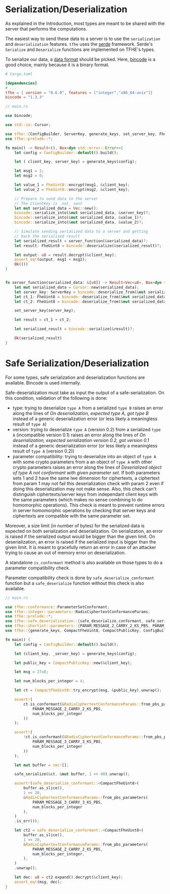 # Serialization/Deserialization

As explained in the Introduction, most types are meant to be shared with the server that performs the computations.

The easiest way to send these data to a server is to use the `serialization` and `deserialization` features. `tfhe` uses the [serde](https://crates.io/crates/serde) framework. Serde's `Serialize` and `Deserialize` functions are implemented on TFHE's types.

To serialize our data, a [data format](https://serde.rs/#data-formats) should be picked. Here, [bincode](https://crates.io/crates/bincode) is a good choice, mainly because it is a binary format.

```toml
# Cargo.toml

[dependencies]
# ...
tfhe = { version = "0.6.0", features = ["integer","x86_64-unix"]}
bincode = "1.3.3"
```

```rust
// main.rs

use bincode;

use std::io::Cursor;

use tfhe::{ConfigBuilder, ServerKey, generate_keys, set_server_key, FheUint8};
use tfhe::prelude::*;

fn main() -> Result<(), Box<dyn std::error::Error>>{
    let config = ConfigBuilder::default().build();

    let ( client_key, server_key) = generate_keys(config);

    let msg1 = 1;
    let msg2 = 0;

    let value_1 = FheUint8::encrypt(msg1, &client_key);
    let value_2 = FheUint8::encrypt(msg2, &client_key);

    // Prepare to send data to the server
    // The ClientKey is _not_ sent
    let mut serialized_data = Vec::new();
    bincode::serialize_into(&mut serialized_data, &server_key)?;
    bincode::serialize_into(&mut serialized_data, &value_1)?;
    bincode::serialize_into(&mut serialized_data, &value_2)?;

    // Simulate sending serialized data to a server and getting
    // back the serialized result
    let serialized_result = server_function(&serialized_data)?;
    let result: FheUint8 = bincode::deserialize(&serialized_result)?;

    let output: u8 = result.decrypt(&client_key);
    assert_eq!(output, msg1 + msg2);
    Ok(())
}


fn server_function(serialized_data: &[u8]) -> Result<Vec<u8>, Box<dyn std::error::Error>> {
    let mut serialized_data = Cursor::new(serialized_data);
    let server_key: ServerKey = bincode::deserialize_from(&mut serialized_data)?;
    let ct_1: FheUint8 = bincode::deserialize_from(&mut serialized_data)?;
    let ct_2: FheUint8 = bincode::deserialize_from(&mut serialized_data)?;

    set_server_key(server_key);

    let result = ct_1 + ct_2;

    let serialized_result = bincode::serialize(&result)?;

    Ok(serialized_result)
}
```


# Safe Serialization/Deserialization

For some types, safe serialization and deserialization functions are available.
Bincode is used internally.

Safe-deserialization must take as input the output of a safe-serialization.
On this condition, validation of the following is done:
- type: trying to deserialize `type A` from a serialized `type B` raises an error along the lines of *On deserialization, expected type A, got type B* instead of a generic deserialization error (or less likely a meaningless result of `type A`)
- version: trying to deserialize `type A` (version 0.2) from a serialized `type A` (incompatible version 0.1) raises an error along the lines of *On deserialization, expected serialization version 0.2, got version 0.1* instead of a generic deserialization error (or less likely a meaningless result of `type A` (version 0.2))
- parameter compatibility: trying to deserialize into an object of `type A` with some crypto parameters from a an object of `type A` with other crypto parameters raises an error along the lines of *Deserialized object of type A not conformant with given parameter set*.
If both parameters sets 1 and 2 have the same lwe dimension for ciphertexts, a ciphertext from param 1 may not fail this deserialization check with param 2 even if doing this deserialization may not make sense.
Also, this check can't distinguish ciphertexts/server keys from independant client keys with the same parameters (which makes no sense combining to do homomorphic operations).
This check is meant to prevent runtime errors in server homomorphic operations by checking that server keys and ciphertexts are compatible with the same parameter set.

Moreover, a size limit (in number of bytes) for the serialized data is expected on both serialization and deserialization.
On serialization, an error is raised if the serialized output would be bigger than the given limit.
On deserialization, an error is raised if the serialized input is bigger than the given limit.
It is meant to gracefully return an error in case of an attacker trying to cause an out of memory error on deserialization. 

A standalone `is_conformant` method is also available on those types to do a parameter compatibility check.

Parameter compatibility check is done by `safe_deserialize_conformant` function but a `safe_deserialize` function without this check is also available.

```rust
// main.rs

use tfhe::conformance::ParameterSetConformant;
use tfhe::integer::parameters::RadixCiphertextConformanceParams;
use tfhe::prelude::*;
use tfhe::safe_deserialization::{safe_deserialize_conformant, safe_serialize};
use tfhe::shortint::parameters::{PARAM_MESSAGE_2_CARRY_2_KS_PBS, PARAM_MESSAGE_3_CARRY_3_KS_PBS};
use tfhe::{generate_keys, CompactFheUint8, CompactPublicKey, ConfigBuilder};

fn main() {
    let config = ConfigBuilder::default().build();

    let (client_key, _server_key) = generate_keys(config);

    let public_key = CompactPublicKey::new(&client_key);

    let msg = 27u8;

    let num_blocks_per_integer = 4;

    let ct = CompactFheUint8::try_encrypt(msg, &public_key).unwrap();

    assert!(
        ct.is_conformant(&RadixCiphertextConformanceParams::from_pbs_parameters(
            PARAM_MESSAGE_2_CARRY_2_KS_PBS,
            num_blocks_per_integer
        ))
    );

    assert!(
        !ct.is_conformant(&RadixCiphertextConformanceParams::from_pbs_parameters(
            PARAM_MESSAGE_3_CARRY_3_KS_PBS,
            num_blocks_per_integer
        ))
    );

    let mut buffer = vec![];

    safe_serialize(&ct, &mut buffer, 1 << 40).unwrap();

    assert!(safe_deserialize_conformant::<CompactFheUint8>(
        buffer.as_slice(),
        1 << 20,
        &RadixCiphertextConformanceParams::from_pbs_parameters(
            PARAM_MESSAGE_3_CARRY_3_KS_PBS,
            num_blocks_per_integer
        ),
    )
    .is_err());

    let ct2 = safe_deserialize_conformant::<CompactFheUint8>(
        buffer.as_slice(),
        1 << 20,
        &RadixCiphertextConformanceParams::from_pbs_parameters(
            PARAM_MESSAGE_2_CARRY_2_KS_PBS,
            num_blocks_per_integer,
        ),
    )
    .unwrap();

    let dec: u8 = ct2.expand().decrypt(&client_key);
    assert_eq!(msg, dec);
}
```
